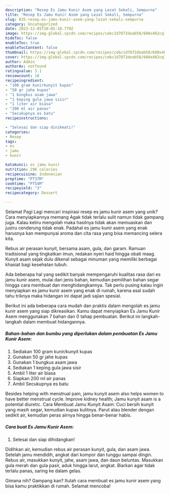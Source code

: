 ```yaml
---
description: "Resep Es Jamu Kunir Asem yang Lezat Sekali, Sempurna"
title: "Resep Es Jamu Kunir Asem yang Lezat Sekali, Sempurna"
slug: 835-resep-es-jamu-kunir-asem-yang-lezat-sekali-sempurna
category: Uncategorized
date: 2022-12-05T20:02:18.778Z
image: https://img-global.cpcdn.com/recipes/cebc1d7872deab58/680x482cq70/es-jamu-kunir-asem-foto-resep-utama.jpg
hideToc: false
enableToc: true
enableTocContent: false
thumbnail: https://img-global.cpcdn.com/recipes/cebc1d7872deab58/680x482cq70/es-jamu-kunir-asem-foto-resep-utama.jpg
cover: https://img-global.cpcdn.com/recipes/cebc1d7872deab58/680x482cq70/es-jamu-kunir-asem-foto-resep-utama.jpg
author: Admin
authorAv: notfound
ratingvalue: 3.1
reviewcount: 18
recipeingredient:
- "100 gram kunirkunyit kupas"
- "50 gr jahe kupas"
- "1 bungkus asam jawa"
- "1 keping gula jawa sisir"
- "1 liter air biasa"
- "200 ml air panas"
- "Secukupnya es batu"
recipeinstructions:

- "Selesai dan siap dinikmati!"
categories:
- Resep
tags:
- es
- jamu
- kunir

katakunci: es jamu kunir 
nutrition: 296 calories
recipecuisine: Indonesian
preptime: "PT37M"
cooktime: "PT54M"
recipeyield: "3"
recipecategory: Dessert

---
```



Selamat Pagi Lagi mencari inspirasi resep es jamu kunir asem yang unik? Cara menyiapkannya memang Agak tidak terlalu sulit namun tidak gampang juga. Kalau keliru mengolah maka hasilnya tidak akan memuaskan dan justru cenderung tidak enak. Padahal es jamu kunir asem yang enak harusnya kan mempunyai aroma dan cita rasa yang bisa memancing selera kita.


Rebus air perasan kunyit, bersama asam, gula, dan garam. Ramuan tradisional yang tingkatkan imun, redakan nyeri haid hingga obati maag. Kunyit asam sejak dulu dikenal sebagai minuman yang memiliki berbagai khasiat bagi kesehatan tubuh.

Ada beberapa hal yang sedikit banyak mempengaruhi kualitas rasa dari es jamu kunir asem, mulai dari jenis bahan, kemudian pemilihan bahan segar hingga cara membuat dan menghidangkannya. Tak perlu pusing kalau ingin menyiapkan es jamu kunir asem yang enak di rumah, karena asal sudah tahu triknya maka hidangan ini dapat jadi sajian spesial.


Berikut ini ada beberapa cara mudah dan praktis dalam mengolah es jamu kunir asem yang siap dikreasikan. Kamu dapat menyiapkan Es Jamu Kunir Asem menggunakan 7 bahan dan 0 tahap pembuatan. Berikut ini langkah-langkah dalam membuat hidangannya.

<!--inarticleads1-->

##### Bahan-bahan dan bumbu yang diperlukan dalam pembuatan Es Jamu Kunir Asem:

1. Sediakan 100 gram kunir/kunyit kupas
1. Gunakan 50 gr jahe kupas
1. Gunakan 1 bungkus asam jawa
1. Sediakan 1 keping gula jawa sisir
1. Ambil 1 liter air biasa
1. Siapkan 200 ml air panas
1. Ambil Secukupnya es batu


Besides helping with menstrual pain, jamu kunyit asem also helps women to have better menstrual cycle. Improve kidney health; Jamu kunyit asam is a potential diuretic. Cara Membuat Jamu Kunyit Asam: Cuci bersih kunyit yang masih segar, kemudian kupas kulitnya. Parut atau blender dengan sedikit air, kemudian peras airnya hingga benar-benar habis. 

<!--inarticleads2-->

##### Cara buat Es Jamu Kunir Asem:


1. Selesai dan siap dihidangkan!

Didihkan air, kemudian rebus air perasan kunyit, gula, dan asam jawa. Setelah jamu mendidih, angkat dari kompor dan tunggu sampai dingin. Rebus air, masukkan kunyit, jahe, asam jawa, dan daun beluntas. Masukkan gula merah dan gula pasir, aduk hingga larut, angkat. Biarkan agar tidak terlalu panas, saring ke dalam gelas. 

Gimana nih? Gampang kan? Itulah cara membuat es jamu kunir asem yang bisa kamu praktikkan di rumah. Selamat mencoba!
